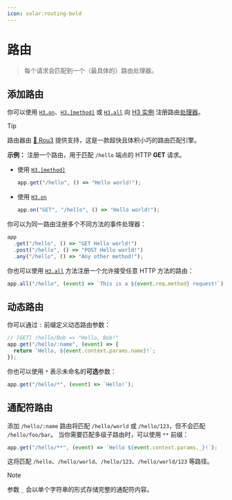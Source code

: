 ```yaml
---
icon: solar:routing-bold
---
```


# 路由

> 每个请求会匹配到一个（最具体的）路由处理器。

## 添加路由

你可以使用 [`H3.on`](/guide/api/h3#h3on)、[`H3.[method]`](/guide/api/h3#h3method) 或 [`H3.all`](/guide/api/h3#h3all) 向 [H3 实例](/guide/api/h3) 注册路由[处理器](/guide/basics/handler)。

> [!TIP]
> 路由器由 [🌳 Rou3](https://github.com/h3js/rou3) 提供支持，这是一款超快且体积小巧的路由匹配引擎。

**示例：** 注册一个路由，用于匹配 `/hello` 端点的 HTTP **GET** 请求。

- 使用 [`H3.[method]`](/guide/api/h3#h3method)

  ```js
  app.get("/hello", () => "Hello world!");
  ```

- 使用 [`H3.on`](/guide/api/h3#h3on)

  ```js
  app.on("GET", "/hello", () => "Hello world!");
  ```

你可以为同一路由注册多个不同方法的事件处理器：

```js
app
  .get("/hello", () => "GET Hello world!")
  .post("/hello", () => "POST Hello world!")
  .any("/hello", () => "Any other method!");
```

你也可以使用 [`H3.all`](/guide/api/h3#h3all) 方法注册一个允许接受任意 HTTP 方法的路由：

```js
app.all("/hello", (event) => `This is a ${event.req.method} request!`);
```

## 动态路由

你可以通过 `:` 前缀定义动态路由参数：

```js
// [GET] /hello/Bob => "Hello, Bob!"
app.get("/hello/:name", (event) => {
  return `Hello, ${event.context.params.name}!`;
});
```

你也可以使用 `*` 表示未命名的**可选**参数：

```js
app.get("/hello/*", (event) => `Hello!`);
```

## 通配符路由

添加 `/hello/:name` 路由将匹配 `/hello/world` 或 `/hello/123`，但不会匹配 `/hello/foo/bar`。
当你需要匹配多级子路由时，可以使用 `**` 前缀：

```js
app.get("/hello/**", (event) => `Hello ${event.context.params._}!`);
```

这将匹配 `/hello`、`/hello/world`、`/hello/123`、`/hello/world/123` 等路径。

> [!NOTE]
> 参数 `_` 会以单个字符串的形式存储完整的通配符内容。